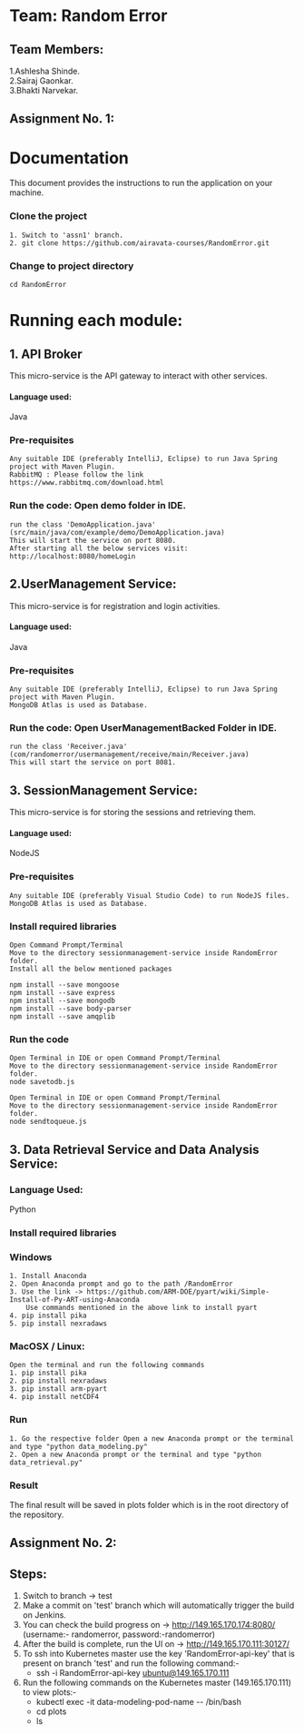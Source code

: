 # Team: Random Error

## Team Members:
1.Ashlesha Shinde.<br>
2.Sairaj Gaonkar.<br>
3.Bhakti Narvekar.


## Assignment No. 1:

# Documentation
This document provides the instructions to run the application on your machine.

### Clone the project
```
1. Switch to 'assn1' branch.
2. git clone https://github.com/airavata-courses/RandomError.git
```
### Change to project directory
```
cd RandomError
```
# Running each module:
## 1. API Broker
This micro-service is the API gateway to interact with other services.
#### Language used: 
Java
### Pre-requisites
```
Any suitable IDE (preferably IntelliJ, Eclipse) to run Java Spring project with Maven Plugin.
RabbitMQ : Please follow the link https://www.rabbitmq.com/download.html
```
### Run the code: Open demo folder in IDE.
```
run the class 'DemoApplication.java' (src/main/java/com/example/demo/DemoApplication.java)
This will start the service on port 8080.
After starting all the below services visit: http://localhost:8080/homeLogin
```
## 2.UserManagement Service:
This micro-service is for registration and login activities.
#### Language used: 
Java
### Pre-requisites
```
Any suitable IDE (preferably IntelliJ, Eclipse) to run Java Spring project with Maven Plugin.
MongoDB Atlas is used as Database.
```
### Run the code: Open UserManagementBacked Folder in IDE.
```
run the class 'Receiver.java' (com/randomerror/usermanagement/receive/main/Receiver.java)
This will start the service on port 8081.
```

## 3. SessionManagement Service:
This micro-service is for storing the sessions and retrieving them.
#### Language used: 
NodeJS
### Pre-requisites
```
Any suitable IDE (preferably Visual Studio Code) to run NodeJS files.
MongoDB Atlas is used as Database.
```

### Install required libraries
```
Open Command Prompt/Terminal
Move to the directory sessionmanagement-service inside RandomError folder.
Install all the below mentioned packages

npm install --save mongoose
npm install --save express
npm install --save mongodb
npm install --save body-parser
npm install --save amqplib
```

### Run the code
```
Open Terminal in IDE or open Command Prompt/Terminal
Move to the directory sessionmanagement-service inside RandomError folder.
node savetodb.js

Open Terminal in IDE or open Command Prompt/Terminal
Move to the directory sessionmanagement-service inside RandomError folder.
node sendtoqueue.js
```

## 3. Data Retrieval Service and Data Analysis Service:

### Language Used:
Python

### Install required libraries
### Windows
```
1. Install Anaconda
2. Open Anaconda prompt and go to the path /RandomError
3. Use the link -> https://github.com/ARM-DOE/pyart/wiki/Simple-Install-of-Py-ART-using-Anaconda
	Use commands mentioned in the above link to install pyart
4. pip install pika
5. pip install nexradaws

```

### MacOSX / Linux:
```
Open the terminal and run the following commands
1. pip install pika
2. pip install nexradaws
3. pip install arm-pyart
4. pip install netCDF4
```
### Run
```
1. Go the respective folder Open a new Anaconda prompt or the terminal and type "python data_modeling.py"
2. Open a new Anaconda prompt or the terminal and type "python data_retrieval.py"
```

### Result
The final result will be saved in plots folder which is in the root directory of the repository.




## Assignment No. 2:


## Steps:

1. Switch to branch -> test
2. Make a commit on 'test' branch which will automatically trigger the build on Jenkins.
3. You can check the build progress on -> http://149.165.170.174:8080/ (username:- randomerror, password:-randomerror)
4. After the build is complete, run the UI on -> http://149.165.170.111:30127/
5. To ssh into Kubernetes master use the key 'RandomError-api-key' that is present on branch 'test' and run the following command:-
	- ssh -i RandomError-api-key ubuntu@149.165.170.111
6. Run the following commands on the Kubernetes master (149.165.170.111) to view plots:-
	- kubectl exec -it data-modeling-pod-name -- /bin/bash
	- cd plots
	- ls

